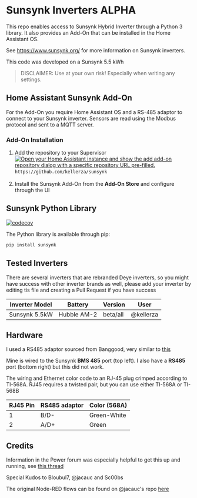# Sunsynk Inverters **ALPHA**

This repo enables access to Sunsynk Hybrid Inverter through a Python 3 library. It also provides an Add-On that can be installed in the Home Assistant OS.

See <https://www.sunsynk.org/> for more information on Sunsynk inverters.

This code was developed on a Sunsynk 5.5 kWh

> DISCLAIMER: Use at your own risk! Especially when writing any settings.

## Home Assistant Sunsynk Add-On

For the Add-On you require Home Assistant OS and a RS-485 adaptor to connect to your Sunsynk inverter. Sensors are read using the Modbus protocol and sent to a MQTT server.

### Add-On Installation

1. Add the repository to your Supervisor
   <br>[![Open your Home Assistant instance and show the add add-on repository dialog with a specific repository URL pre-filled.](https://my.home-assistant.io/badges/supervisor_add_addon_repository.svg)](https://my.home-assistant.io/redirect/supervisor_add_addon_repository/?repository_url=https%3A%2F%2Fgithub.com%2Fkellerza%2Fsunsynk)
   `https://github.com/kellerza/sunsynk` <br><br>
2. Install the Sunsynk Add-On from the **Add-On Store** and configure through the UI

## Sunsynk Python Library

[![codecov](https://codecov.io/gh/kellerza/sunsynk/branch/main/graph/badge.svg?token=ILKRC5UTXI)](https://codecov.io/gh/kellerza/sunsynk)

The Python library is available through pip:

```bash
pip install sunsynk
```

## Tested Inverters

There are several inverters that are rebranded Deye inverters, so you might have success with other inverter brands as well, please add your inverter by editing tis file and creating a Pull Request if you have success

| Inverter Model | Battery     | Version  | User      |
| -------------- | ----------- | -------- | --------- |
| Sunsynk 5.5kW  | Hubble AM-2 | beta/all | @kellerza |

## Hardware

I used a RS485 adaptor sourced from Banggood, very similar to [this](https://www.robotics.org.za/RS485-MINI?search=rs485)

Mine is wired to the Sunsynk **BMS 485** port (top left). I also have a **RS485** port (bottom right) but this did not work.

The wiring and Ethernet color code to an RJ-45 plug crimped according to TI-568A. RJ45 requires a twisted pair, but you can use either TI-568A or TI-568B

| RJ45 Pin | RS485 adaptor | Color (568A) |
| -------- | ------------- | ------------ |
| 1        | B/D-          | Green-White  |
| 2        | A/D+          | Green        |

## Credits

Information in the Power forum was especially helpful to get this up and running, see [this thread](https://powerforum.co.za/topic/8646-my-sunsynk-8kw-data-collection-setup/)

Special Kudos to Bloubul7, @jacauc and Sc00bs

The original Node-RED flows can be found on @jacauc's repo [here](https://github.com/jacauc/SunSynk-NodeRed)
